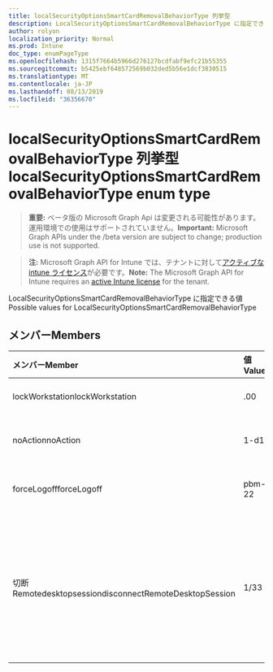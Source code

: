 ```yaml
---
title: localSecurityOptionsSmartCardRemovalBehaviorType 列挙型
description: LocalSecurityOptionsSmartCardRemovalBehaviorType に指定できる値
author: rolyon
localization_priority: Normal
ms.prod: Intune
doc_type: enumPageType
ms.openlocfilehash: 1315f7664b5966d276127bcdfabf9efc21b55355
ms.sourcegitcommit: b5425ebf648572569b032ded5b56e1dcf3830515
ms.translationtype: MT
ms.contentlocale: ja-JP
ms.lasthandoff: 08/13/2019
ms.locfileid: "36356670"
---
```

# <a name="localsecurityoptionssmartcardremovalbehaviortype-enum-type"></a><span data-ttu-id="ed4a9-103">localSecurityOptionsSmartCardRemovalBehaviorType 列挙型</span><span class="sxs-lookup"><span data-stu-id="ed4a9-103">localSecurityOptionsSmartCardRemovalBehaviorType enum type</span></span>

> <span data-ttu-id="ed4a9-104">**重要:** ベータ版の Microsoft Graph Api は変更される可能性があります。運用環境での使用はサポートされていません。</span><span class="sxs-lookup"><span data-stu-id="ed4a9-104">**Important:** Microsoft Graph APIs under the /beta version are subject to change; production use is not supported.</span></span>

> <span data-ttu-id="ed4a9-105">**注:** Microsoft Graph API for Intune では、テナントに対して[アクティブな intune ライセンス](https://go.microsoft.com/fwlink/?linkid=839381)が必要です。</span><span class="sxs-lookup"><span data-stu-id="ed4a9-105">**Note:** The Microsoft Graph API for Intune requires an [active Intune license](https://go.microsoft.com/fwlink/?linkid=839381) for the tenant.</span></span>

<span data-ttu-id="ed4a9-106">LocalSecurityOptionsSmartCardRemovalBehaviorType に指定できる値</span><span class="sxs-lookup"><span data-stu-id="ed4a9-106">Possible values for LocalSecurityOptionsSmartCardRemovalBehaviorType</span></span>

## <a name="members"></a><span data-ttu-id="ed4a9-107">メンバー</span><span class="sxs-lookup"><span data-stu-id="ed4a9-107">Members</span></span>
|<span data-ttu-id="ed4a9-108">メンバー</span><span class="sxs-lookup"><span data-stu-id="ed4a9-108">Member</span></span>|<span data-ttu-id="ed4a9-109">値</span><span class="sxs-lookup"><span data-stu-id="ed4a9-109">Value</span></span>|<span data-ttu-id="ed4a9-110">説明</span><span class="sxs-lookup"><span data-stu-id="ed4a9-110">Description</span></span>|
|:---|:---|:---|
|<span data-ttu-id="ed4a9-111">lockWorkstation</span><span class="sxs-lookup"><span data-stu-id="ed4a9-111">lockWorkstation</span></span>|<span data-ttu-id="ed4a9-112">.0</span><span class="sxs-lookup"><span data-stu-id="ed4a9-112">0</span></span>|<span data-ttu-id="ed4a9-113">アクションなし</span><span class="sxs-lookup"><span data-stu-id="ed4a9-113">No Action</span></span>|
|<span data-ttu-id="ed4a9-114">noAction</span><span class="sxs-lookup"><span data-stu-id="ed4a9-114">noAction</span></span>|<span data-ttu-id="ed4a9-115">1-d</span><span class="sxs-lookup"><span data-stu-id="ed4a9-115">1</span></span>|<span data-ttu-id="ed4a9-116">ワークステーションのロック</span><span class="sxs-lookup"><span data-stu-id="ed4a9-116">Lock Workstation</span></span>|
|<span data-ttu-id="ed4a9-117">forceLogoff</span><span class="sxs-lookup"><span data-stu-id="ed4a9-117">forceLogoff</span></span>|<span data-ttu-id="ed4a9-118">pbm-2</span><span class="sxs-lookup"><span data-stu-id="ed4a9-118">2</span></span>|<span data-ttu-id="ed4a9-119">強制的にログオフ</span><span class="sxs-lookup"><span data-stu-id="ed4a9-119">Force Logoff</span></span>|
|<span data-ttu-id="ed4a9-120">切断 Remotedesktopsession</span><span class="sxs-lookup"><span data-stu-id="ed4a9-120">disconnectRemoteDesktopSession</span></span>|<span data-ttu-id="ed4a9-121">1/3</span><span class="sxs-lookup"><span data-stu-id="ed4a9-121">3</span></span>|<span data-ttu-id="ed4a9-122">リモートリモートデスクトップサービスセッションの場合は切断する</span><span class="sxs-lookup"><span data-stu-id="ed4a9-122">Disconnect if a remote Remote Desktop Services session</span></span>|



